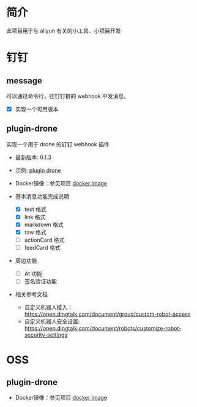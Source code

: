 
# 简介

此项目用于与 aliyun 有关的小工具、小项目开发

# 钉钉

## message
可以通过命令行，往钉钉群的 webhook 中发消息。

- [x] 实现一个可用版本

## plugin-drone

实现一个用于 drone 的钉钉 webhook 插件

- 最新版本: 0.1.3
- 示例: [plugin drone](./dingtalk/apps/plugin-drone/README.MD)
- Docker镜像：参见项目 [docker image](./dockerfiles/Dockerfile.plugin-drone-dingtalk)

- 基本消息功能完成说明
  - [x] text 格式
  - [x] link 格式
  - [x] markdown 格式
  - [x] raw 格式
  - [ ] actionCard 格式
  - [ ] feedCard 格式
- 周边功能
  - [ ] At 功能
  - [ ] 签名验证功能

- 相关参考文档
  - 自定义机器人接入：https://open.dingtalk.com/document/group/custom-robot-access
  - 自定义机器人安全设置: https://open.dingtalk.com/document/robots/customize-robot-security-settings


# OSS


## plugin-drone

- Docker镜像：参见项目 [docker image](./dockerfiles/Dockerfile.plugin-drone-oss)






